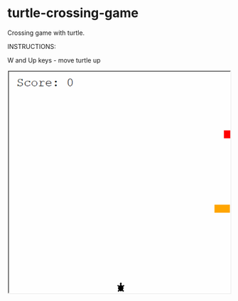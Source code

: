 # turtle-crossing-game
Crossing game with turtle. 

INSTRUCTIONS:

W and Up keys - move turtle up



![](illustration.gif)
